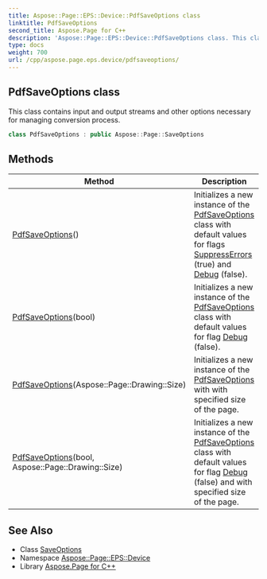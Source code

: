 ```yaml
---
title: Aspose::Page::EPS::Device::PdfSaveOptions class
linktitle: PdfSaveOptions
second_title: Aspose.Page for C++
description: 'Aspose::Page::EPS::Device::PdfSaveOptions class. This class contains input and output streams and other options necessary for managing conversion process in C++.'
type: docs
weight: 700
url: /cpp/aspose.page.eps.device/pdfsaveoptions/
---
```

## PdfSaveOptions class


This class contains input and output streams and other options necessary for managing conversion process.

```cpp
class PdfSaveOptions : public Aspose::Page::SaveOptions
```

## Methods

| Method | Description |
| --- | --- |
| [PdfSaveOptions](./pdfsaveoptions/)() | Initializes a new instance of the [PdfSaveOptions](./) class with default values for flags [SuppressErrors](../) (true) and [Debug](../) (false). |
| [PdfSaveOptions](./pdfsaveoptions/)(bool) | Initializes a new instance of the [PdfSaveOptions](./) class with default values for flag [Debug](../) (false). |
| [PdfSaveOptions](./pdfsaveoptions/)(Aspose::Page::Drawing::Size) | Initializes a new instance of the [PdfSaveOptions](./) with with specified size of the page. |
| [PdfSaveOptions](./pdfsaveoptions/)(bool, Aspose::Page::Drawing::Size) | Initializes a new instance of the [PdfSaveOptions](./) class with default values for flag [Debug](../) (false) and with specified size of the page. |
## See Also

* Class [SaveOptions](../../aspose.page/saveoptions/)
* Namespace [Aspose::Page::EPS::Device](../)
* Library [Aspose.Page for C++](../../)
